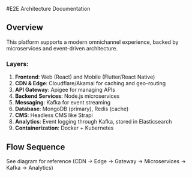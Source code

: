 #E2E Architecture Documentation

## Overview

This platform supports a modern omnichannel experience, backed by microservices and event-driven architecture.

### Layers:
1. **Frontend**: Web (React) and Mobile (Flutter/React Native)
2. **CDN & Edge**: Cloudflare/Akamai for caching and geo-routing
3. **API Gateway**: Apigee for managing APIs
4. **Backend Services**: Node.js microservices
5. **Messaging**: Kafka for event streaming
6. **Database**: MongoDB (primary), Redis (cache)
7. **CMS**: Headless CMS like Strapi
8. **Analytics**: Event logging through Kafka, stored in Elasticsearch
9. **Containerization**: Docker + Kubernetes

## Flow Sequence
See diagram for reference (CDN → Edge → Gateway → Microservices → Kafka → Analytics)

